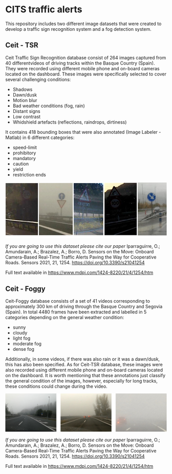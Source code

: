 # CITS traffic alerts

This repository includes two different image datasets that were created to develop a traffic sign recognition system and  a fog detection system.

## Ceit - TSR 
  Ceit Traffic Sign Recognition database consist of 264 images captured from 40 differentvideos of driving tracks within the Basque Country (Spain). They were recorded using different mobile phone and on-board cameras located on the dashboard. These images were specifically selected to cover several challenging conditions:
  - Shadows
  - Dawn/dusk
  - Motion blur
  - Bad weather conditions (fog, rain)
  - Distant signs
  - Low contrast
  - Whidshield artefacts (reflections, raindrops, dirtiness)
  
  It contains 418 bounding boxes that were also annotated (Image Labeler - Matlab) in 6 different categories: 
  - speed-limit
  - prohibitory
  - mandatory
  - caution
  - yield
  - restriction ends
  
  ![alt text](https://github.com/oipa/CITS-traffic-alerts/blob/main/Ceit-TSR-dataset.jpg?raw=true)
  
  *If you are going to use this dataset please cite our paper*
  Iparraguirre, O.; Amundarain, A.; Brazalez, A.; Borro, D. Sensors on the Move: Onboard Camera-Based Real-Time Traffic Alerts Paving the Way for Cooperative Roads. Sensors  2021, 21, 1254. https://doi.org/10.3390/s21041254
  
  Full text available in https://www.mdpi.com/1424-8220/21/4/1254/htm
  
  ## Ceit - Foggy 
  Ceit-Foggy database consists of a set of 41 videos corresponding to approximately 300 km of driving through the Basque Country and Segovia (Spain). In total 4480 frames have been extracted and labelled in 5 categories depending on the general weather condition: 
  - sunny 
  - cloudy
  - light fog 
  - moderate fog  
  - dense fog
  
  Additionally, in some videos, if there was also rain or it was a dawn/dusk, this has also been specified. As for Ceit-TSR database, these images were also recorded using different mobile phone and on-board cameras located on the dashboard. It is worth mentioning that these annotations just classify the general condition of the images, however, especially for long tracks, these conditions could change during the video.
  
   ![alt text](https://github.com/oipa/CITS-traffic-alerts/blob/main/Ceit-Foggy-dataset.png?raw=true)
  
   *If you are going to use this dataset please cite our paper*
   Iparraguirre, O.; Amundarain, A.; Brazalez, A.; Borro, D. Sensors on the Move: Onboard Camera-Based Real-Time Traffic Alerts Paving the Way for Cooperative Roads. Sensors 2021, 21, 1254. https://doi.org/10.3390/s21041254
   
   Full text available in https://www.mdpi.com/1424-8220/21/4/1254/htm
